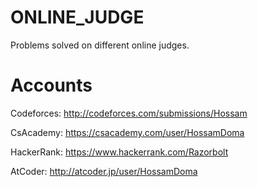 # ONLINE_JUDGE
Problems solved on different online judges.

# Accounts
Codeforces: http://codeforces.com/submissions/Hossam

CsAcademy: https://csacademy.com/user/HossamDoma

HackerRank: https://www.hackerrank.com/Razorbolt

AtCoder: http://atcoder.jp/user/HossamDoma


